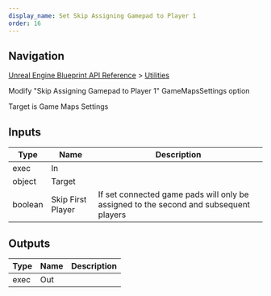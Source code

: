 ```yaml
---
display_name: Set Skip Assigning Gamepad to Player 1
order: 16
---
```

## Navigation

[Unreal Engine Blueprint API Reference](https://dev.epicgames.com/documentation/en-us/unreal-engine/BlueprintAPI) > [Utilities](https://dev.epicgames.com/documentation/en-us/unreal-engine/BlueprintAPI/Utilities)

Modify "Skip Assigning Gamepad to Player 1" GameMapsSettings option

Target is Game Maps Settings

## Inputs

| Type | Name | Description |
| --- | --- | --- |
| exec | In |  |
| object | Target |  |
| boolean | Skip First Player | If set connected game pads will only be assigned to the second and subsequent players |

## Outputs

| Type | Name | Description |
| --- | --- | --- |
| exec | Out |  |
